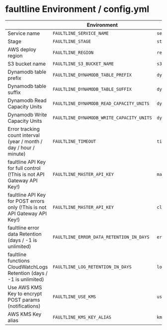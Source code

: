 # faultline Environment / config.yml

|  | Environment | config.yml key | default |
| --- | --- | --- | --- |
| Service name | `FAULTLINE_SERVICE_NAME` | `serviceName` | faultline |
| Stage | `FAULTLINE_STAGE` | `stage` | dev |
| AWS deploy region | `FAULTLINE_REGION` | `region` | us-east-1 |
| S3 bucket name | `FAULTLINE_S3_BUCKET_NAME` | `s3BucketName` |  |
| Dynamodb table prefix | `FAULTLINE_DYNAMODB_TABLE_PREFIX` | `dynamodbTablePrefix` | faultline |
| Dynamodb table suffix | `FAULTLINE_DYNAMODB_TABLE_SUFFIX` | `dynamodbTableSuffix` | `-{env:FAULTLINE_STAGE}` |
| Dynamodb Read Capacity Units | `FAULTLINE_DYNAMODB_READ_CAPACITY_UNITS` | `dynamodbReadCapacityUnits` | 1 |
| Dynamodb Write Capacity Units | `FAULTLINE_DYNAMODB_WRITE_CAPACITY_UNITS` | `dynamodbWriteCapacityUnits` | 1 |
| Error tracking count interval (year / month / day / hour / minute) | `FAULTLINE_TIMEOUT` | `timeunit` | minute |
| faultline API Key for full control (!This is not API Gateway API Key!) | `FAULTLINE_MASTER_API_KEY` | `masterApiKey` | |
| faultline API Key for POST errors only (!This is not API Gateway API Key!) | `FAULTLINE_MASTER_API_KEY` | `clientApiKey` | |
| faultline error data Retention (days / -1 is unlimited) | `FAULTLINE_ERROR_DATA_RETENTION_IN_DAYS` | `errorDataRetentionInDays` | -1 |
| faultline functions CloudWatchLogs Retention (days / -1 is unlimited) | `FAULTLINE_LOG_RETENTION_IN_DAYS` | `logRetentionInDays` | 180 |
| Use AWS KMS Key to encrypt POST params (notifications) | `FAULTLINE_USE_KMS` | `useKms` | 0 |
| AWS KMS Key alias | `FAULTLINE_KMS_KEY_ALIAS` | `kmsKeyAlias` | faultline |
